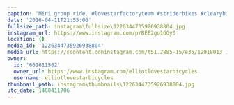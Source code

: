 ```yaml
---
caption: 'Mini group ride. #lovestarfactoryteam #striderbikes #clearybikes #teammates'
date: '2016-04-11T21:55:06'
fullsize_path: instagram\fullsize\1226344735926938804.jpg
instagram_url: https://www.instagram.com/p/BEE2go1GGy0
location: {}
media_id: '1226344735926938804'
media_url: https://scontent.cdninstagram.com/t51.2885-15/e35/12918013_1055225177850091_1581306140_n.jpg?ig_cache_key=MTIyNjM0NDczNTkyNjkzODgwNA%3D%3D.2
owner:
  id: '661611562'
  owner_url: https://www.instagram.com/elliotlovestarbicycles
  username: elliotlovestarbicycles
thumbnail_path: instagram\thumbnails\1226344735926938804.jpg
utc_date: 1460411706
---
```

